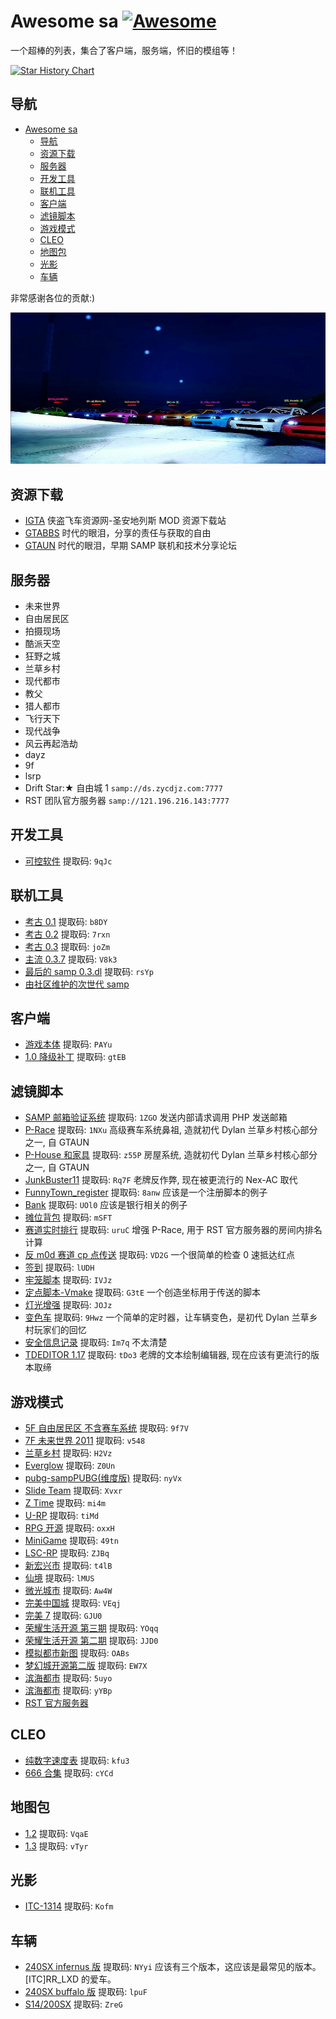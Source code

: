 # Awesome sa [![Awesome](https://awesome.re/badge-flat2.svg)](https://awesome.re)

一个超棒的列表，集合了客户端，服务端，怀旧的模组等！

[![Star History Chart](https://api.star-history.com/svg?repos=racespeedtime/awesome-sa&type=Date)](https://star-history.com/#racespeedtime/awesome-sa&Date)

## 导航

- [Awesome sa ](#awesome-sa-)
  - [导航](#导航)
  - [资源下载](#资源下载)
  - [服务器](#服务器)
  - [开发工具](#开发工具)
  - [联机工具](#联机工具)
  - [客户端](#客户端)
  - [滤镜脚本](#滤镜脚本)
  - [游戏模式](#游戏模式)
  - [CLEO](#cleo)
  - [地图包](#地图包)
  - [光影](#光影)
  - [车辆](#车辆)

非常感谢各位的贡献:)

![image](./intro.jpg)

## 资源下载

- [IGTA](http://www.igta.vip) 侠盗飞车资源网-圣安地列斯 MOD 资源下载站
- [GTABBS](https://web.archive.org/web/20130115075018/http://www.gtabbs.com/) 时代的眼泪，分享的责任与获取的自由
- [GTAUN](https://web.archive.org/web/20130604113228/http://gtaun.net/) 时代的眼泪，早期 SAMP 联机和技术分享论坛

## 服务器

- 未来世界
- 自由居民区
- 拍摄现场
- 酷派天空
- 狂野之城
- 兰草乡村
- 现代都市
- 教父
- 猎人都市
- 飞行天下
- 现代战争
- 风云再起浩劫
- dayz
- 9f
- lsrp
- Drift Star:★ 自由城 1 `samp://ds.zycdjz.com:7777`
- RST 团队官方服务器 `samp://121.196.216.143:7777`

## 开发工具

- [可控软件](https://www.123pan.com/s/PmYcVv-t9At.html) 提取码: `9qJc`

## 联机工具

- [考古 0.1](https://www.123pan.com/s/PmYcVv-DQAt.html) 提取码: `b8DY`
- [考古 0.2](https://www.123pan.com/s/PmYcVv-rQAt.html) 提取码: `7rxn`
- [考古 0.3](https://www.123pan.com/s/PmYcVv-8QAt.html) 提取码: `joZm`
- [主流 0.3.7](https://www.123pan.com/s/PmYcVv-0QAt.html) 提取码: `V8k3`
- [最后的 samp 0.3.dl](https://www.123pan.com/s/PmYcVv-KQAt.html) 提取码: `rsYp`
- [由社区维护的次世代 samp](https://open.mp)

## 客户端

- [游戏本体](https://www.123pan.com/s/PmYcVv-RQAt.html) 提取码: `PAYu`
- [1.0 降级补丁](https://www.123pan.com/s/PmYcVv-i9At.html) 提取码: `gtEB`

## 滤镜脚本

- [SAMP 邮箱验证系统](https://www.123pan.com/s/PmYcVv-aQAt.html) 提取码: `1ZGO` 发送内部请求调用 PHP 发送邮箱
- [P-Race](https://www.123pan.com/s/PmYcVv-BQAt.html) 提取码: `1NXu` 高级赛车系统鼻祖, 造就初代 Dylan 兰草乡村核心部分之一, 自 GTAUN
- [P-House 和家具](https://www.123pan.com/s/PmYcVv-JQAt.html) 提取码: `z55P` 房屋系统, 造就初代 Dylan 兰草乡村核心部分之一, 自 GTAUN
- [JunkBuster11](https://www.123pan.com/s/PmYcVv-IQAt.html) 提取码: `Rq7F` 老牌反作弊, 现在被更流行的 Nex-AC 取代
- [FunnyTown_register](https://www.123pan.com/s/PmYcVv-MQAt.html) 提取码: `8anw` 应该是一个注册脚本的例子
- [Bank](https://www.123pan.com/s/PmYcVv-wQAt.html) 提取码: `UOl0` 应该是银行相关的例子
- [摊位背包](https://www.123pan.com/s/PmYcVv-gQAt.html) 提取码: `mSFT`
- [赛道实时排行](https://www.123pan.com/s/PmYcVv-FQAt.html) 提取码: `uruC` 增强 P-Race, 用于 RST 官方服务器的房间内排名计算
- [反 m0d 赛道 cp 点传送](https://www.123pan.com/s/PmYcVv-YQAt.html) 提取码: `VD2G` 一个很简单的检查 0 速抵达红点
- [签到](https://www.123pan.com/s/PmYcVv-GQAt.html) 提取码: `lUDH`
- [牢笼脚本](https://www.123pan.com/s/PmYcVv-PQAt.html) 提取码: `IVJz`
- [定点脚本-Vmake](https://www.123pan.com/s/PmYcVv-XQAt.html) 提取码: `G3tE` 一个创造坐标用于传送的脚本
- [灯光增强](https://www.123pan.com/s/PmYcVv-nQAt.html) 提取码: `JOJz`
- [变色车](https://www.123pan.com/s/PmYcVv-2QAt.html) 提取码: `9Hwz` 一个简单的定时器，让车辆变色，是初代 Dylan 兰草乡村玩家们的回忆
- [安全信息记录](https://www.123pan.com/s/PmYcVv-sQAt.html) 提取码: `Im7q` 不太清楚
- [TDEDITOR 1.17](https://www.123pan.com/s/PmYcVv-WQAt.html) 提取码: `tDo3` 老牌的文本绘制编辑器, 现在应该有更流行的版本取缔

## 游戏模式

- [5F 自由居民区 不含赛车系统](https://www.123pan.com/s/PmYcVv-vQAt.html) 提取码: `9f7V`
- [7F 未来世界 2011](https://www.123pan.com/s/PmYcVv-j9At.html) 提取码: `v548`
- [兰草乡村](https://www.123pan.com/s/PmYcVv-dQAt.html) 提取码: `H2Vz`
- [Everglow](https://www.123pan.com/s/PmYcVv-TQAt.html) 提取码: `Z0Un`
- [pubg-sampPUBG(维度版)](https://www.123pan.com/s/PmYcVv-69At.html) 提取码: `nyVx`
- [Slide Team](https://www.123pan.com/s/PmYcVv-59At.html) 提取码: `Xvxr`
- [Z Time](https://www.123pan.com/s/PmYcVv-z9At.html) 提取码: `mi4m`
- [U-RP](https://www.123pan.com/s/PmYcVv-L9At.html) 提取码: `tiMd`
- [RPG 开源](https://www.123pan.com/s/PmYcVv-q9At.html) 提取码: `oxxH`
- [MiniGame](https://www.123pan.com/s/PmYcVv-y9At.html) 提取码: `49tn`
- [LSC-RP](https://www.123pan.com/s/PmYcVv-V9At.html) 提取码: `ZJBq`
- [新宏兴市](https://www.123pan.com/s/PmYcVv-3QAt.html) 提取码: `t4lB`
- [仙境](https://www.123pan.com/s/PmYcVv-hQAt.html) 提取码: `lMUS`
- [微光城市](https://www.123pan.com/s/PmYcVv-HQAt.html) 提取码: `Aw4W`
- [完美中国城](https://www.123pan.com/s/PmYcVv-AQAt.html) 提取码: `VEqj`
- [完美 7](https://www.123pan.com/s/PmYcVv-9QAt.html) 提取码: `GJU0`
- [荣耀生活开源 第三期](https://www.123pan.com/s/PmYcVv-QQAt.html) 提取码: `YOqq`
- [荣耀生活开源 第二期](https://www.123pan.com/s/PmYcVv-EQAt.html) 提取码: `JJD0`
- [模拟都市新图](https://www.123pan.com/s/PmYcVv-kQAt.html) 提取码: `OABs`
- [梦幻城开源第二版](https://www.123pan.com/s/PmYcVv-oQAt.html) 提取码: `EW7X`
- [滨海都市](https://www.123pan.com/s/PmYcVv-mQAt.html) 提取码: `5uyo`
- [滨海都市](https://www.123pan.com/s/PmYcVv-1QAt.html) 提取码: `yYBp`
- [RST 官方服务器](https://github.com/racespeedtime/pawn-server)

## CLEO

- [纯数字速度表](https://www.123pan.com/s/PmYcVv-4QAt.html) 提取码: `kfu3`
- [666 合集](https://www.123pan.com/s/PmYcVv-xQAt.html) 提取码: `cYCd`

## 地图包

- [1.2](https://www.123pan.com/s/PmYcVv-pQAt.html) 提取码: `VqaE`
- [1.3](https://www.123pan.com/s/PmYcVv-fQAt.html) 提取码: `vTyr`

## 光影

- [ITC-1314](https://www.123pan.com/s/PmYcVv-CQAt.html) 提取码: `Kofm`

## 车辆

- [240SX infernus 版](https://www.123pan.com/s/PmYcVv-NQAt.html) 提取码: `NYyi` 应该有三个版本，这应该是最常见的版本。[ITC]RR_LXD 的爱车。
- [240SX buffalo 版](https://www.123pan.com/s/PmYcVv-OQAt.html) 提取码: `lpuF`
- [S14/200SX](https://www.123pan.com/s/PmYcVv-uQAt.html) 提取码: `ZreG`
